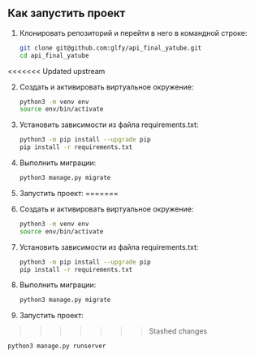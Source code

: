 ## Как запустить проект

1. Клонировать репозиторий и перейти в него в командной строке:

   ```bash
   git clone git@github.com:glfy/api_final_yatube.git
   cd api_final_yatube
<<<<<<< Updated upstream
   
2. Cоздать и активировать виртуальное окружение:

   ```bash
   python3 -m venv env
   source env/bin/activate

3. Установить зависимости из файла requirements.txt:
   ```bash
   python3 -m pip install --upgrade pip
   pip install -r requirements.txt
   
4. Выполнить миграции:
   ```bash
   python3 manage.py migrate
   
5. Запустить проект:
=======

2. Cоздать и активировать виртуальное окружение:

   ```bash
   python3 -m venv env
   source env/bin/activate

3. Установить зависимости из файла requirements.txt:

   ```bash
   python3 -m pip install --upgrade pip
   pip install -r requirements.txt

4. Выполнить миграции:

   ```bash
   python3 manage.py migrate

5. Запустить проект:

>>>>>>> Stashed changes
   ```bash
   python3 manage.py runserver
